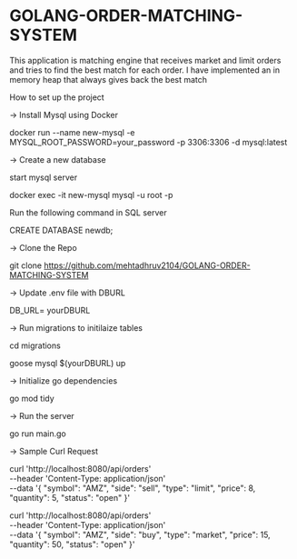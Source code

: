 # GOLANG-ORDER-MATCHING-SYSTEM
This application is matching engine that receives market and limit orders and tries 
to find the best match for each order.
I have implemented an in memory heap that always gives back the best match 

How to set up the project

-> Install Mysql using Docker

docker run --name new-mysql -e MYSQL_ROOT_PASSWORD=your_password -p 3306:3306 -d mysql:latest

-> Create a new database

start mysql server

docker exec -it new-mysql mysql -u root -p

Run the following command in SQL server

CREATE DATABASE newdb;

-> Clone the Repo

git clone https://github.com/mehtadhruv2104/GOLANG-ORDER-MATCHING-SYSTEM

-> Update .env file with DBURL

DB_URL= yourDBURL

-> Run migrations to initilaize tables

cd migrations

goose mysql $(yourDBURL) up

-> Initialize go dependencies

go mod tidy

-> Run the server

go run main.go


-> Sample Curl Request

curl 'http://localhost:8080/api/orders' \
    --header 'Content-Type: application/json' \
    --data '{
    "symbol": "AMZ",
    "side": "sell",
    "type": "limit",
    "price": 8,
    "quantity": 5,
    "status": "open"
  }'

  curl 'http://localhost:8080/api/orders' \
    --header 'Content-Type: application/json' \
    --data '{
    "symbol": "AMZ",
    "side": "buy",
    "type": "market",
    "price": 15,
    "quantity": 50,
    "status": "open"
  }'